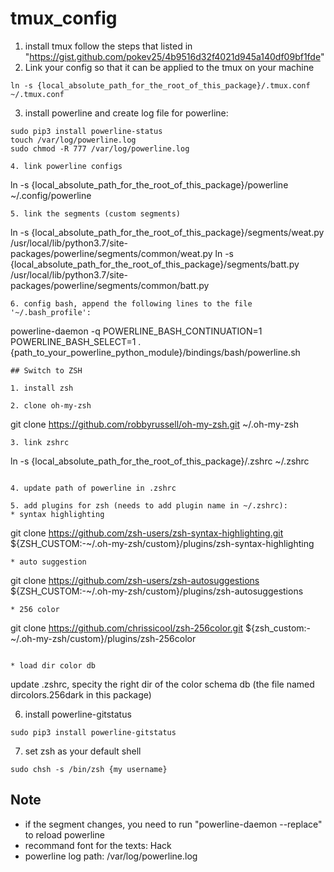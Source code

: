 # tmux_config
1. install tmux follow the steps that listed in "https://gist.github.com/pokev25/4b9516d32f4021d945a140df09bf1fde"
2. Link your config so that it can be applied to the tmux on your machine
```
ln -s {local_absolute_path_for_the_root_of_this_package}/.tmux.conf ~/.tmux.conf
```
3. install powerline and create log file for powerline:
```
sudo pip3 install powerline-status
touch /var/log/powerline.log
sudo chmod -R 777 /var/log/powerline.log

4. link powerline configs
```
ln -s {local_absolute_path_for_the_root_of_this_package}/powerline ~/.config/powerline
```
5. link the segments (custom segments)
```
ln -s {local_absolute_path_for_the_root_of_this_package}/segments/weat.py /usr/local/lib/python3.7/site-packages/powerline/segments/common/weat.py
ln -s {local_absolute_path_for_the_root_of_this_package}/segments/batt.py /usr/local/lib/python3.7/site-packages/powerline/segments/common/batt.py
```
6. config bash, append the following lines to the file '~/.bash_profile':
```
powerline-daemon -q
POWERLINE_BASH_CONTINUATION=1
POWERLINE_BASH_SELECT=1
. {path_to_your_powerline_python_module}/bindings/bash/powerline.sh
```
## Switch to ZSH

1. install zsh

2. clone oh-my-zsh
```
git clone https://github.com/robbyrussell/oh-my-zsh.git ~/.oh-my-zsh
```
3. link zshrc
```
ln -s {local_absolute_path_for_the_root_of_this_package}/.zshrc ~/.zshrc
```

4. update path of powerline in .zshrc

5. add plugins for zsh (needs to add plugin name in ~/.zshrc):
* syntax highlighting
```
git clone https://github.com/zsh-users/zsh-syntax-highlighting.git ${ZSH_CUSTOM:-~/.oh-my-zsh/custom}/plugins/zsh-syntax-highlighting
```
* auto suggestion
```
git clone https://github.com/zsh-users/zsh-autosuggestions ${ZSH_CUSTOM:-~/.oh-my-zsh/custom}/plugins/zsh-autosuggestions
```
* 256 color
```
git clone https://github.com/chrissicool/zsh-256color.git ${zsh_custom:-~/.oh-my-zsh/custom}/plugins/zsh-256color
```

* load dir color db
```
update .zshrc, specity the right dir of the color schema db (the file named dircolors.256dark in this package)

6. install powerline-gitstatus
```
sudo pip3 install powerline-gitstatus
```
7. set zsh as your default shell
```
sudo chsh -s /bin/zsh {my username}
```

## Note
* if the segment changes, you need to run "powerline-daemon --replace" to reload powerline
* recommand font for the texts: Hack
* powerline log path: /var/log/powerline.log
